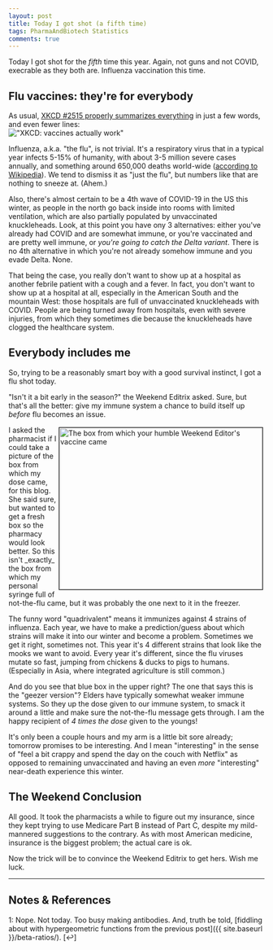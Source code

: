 ```yaml
---
layout: post
title: Today I got shot (a fifth time)
tags: PharmaAndBiotech Statistics
comments: true
---
```


Today I got shot for the _fifth_ time this year.  Again, not guns and not COVID, execrable
as they both are.  Influenza vaccination this time.  


## Flu vaccines: they're for everybody  

As usual, [XKCD #2515 properly summarizes everything](https://xkcd.com/2515/) in just a
few words, and even fewer lines:  
!["XKCD: vaccines actually work"](https://imgs.xkcd.com/comics/vaccine_research.png "XKCD: vaccines actually work")

Influenza, a.k.a. "the flu", is not trivial.  It's a respiratory virus that in a typical
year infects 5-15% of humanity, with about 3-5 million severe cases annually, and
something around 650,000 deaths world-wide
([according to Wikipedia](https://en.wikipedia.org/wiki/Influenza)).  We tend to dismiss
it as "just the flu", but numbers like that are nothing to sneeze at.  (Ahem.)  

Also, there's almost certain to be a 4th wave of COVID-19 in the US this winter, as people
in the north go back inside into rooms with limited ventilation, which are also partially
populated by unvaccinated knuckleheads.  Look, at this point you have ony 3 alternatives:
either you've already had COVID and are somewhat immune, or you're vaccinated and are
pretty well immune, or _you're going to catch the Delta variant_.  There is no 4th
alternative in which you're not already somehow immune and you evade Delta.  None.  

That being the case, you really don't want to show up at a hospital as another febrile
patient with a cough and a fever.  In fact, you don't want to show up at a hospital at
all, especially in the American South and the mountain West: those hospitals are full of
unvaccinated knuckleheads with COVID.  People are being turned away from hospitals, even
with severe injuries, from which they sometimes die because the knuckleheads have clogged
the healthcare system.  


## Everybody includes me  

So, trying to be a reasonably smart boy with a good survival instinct, I got a
flu shot today.  

"Isn't it a bit early in the season?" the Weekend Editrix asked.  Sure, but that's all the
better: give my immune system a chance to build itself up _before_ flu becomes an issue.  

<img src="{{ site.baseurl }}/images/2021-09-14-today-i-got-shot-a-fifth-time-flu-vaccine.jpg" width="400" height="318" alt="The box from which your humble Weekend Editor's vaccine came" title = "The box from which your humble Weekend Editor's vaccine came" style="float: right; margin: 3px 3px 3px 3px; border: 1px solid #000000;">
I asked the pharmacist if I could take a picture of the box from which my dose came, for this blog.
She said sure, but wanted to get a fresh box so the pharmacy would look better.  So this
isn't _exactly_ the box from which my personal syringe full of not-the-flu came, but it was
probably the one next to it in the freezer.  

The funny word "quadrivalent" means it immunizes against 4 strains of influenza.  Each
year, we have to make a prediction/guess about which strains will make it into our winter
and become a problem.  Sometimes we get it right, sometimes not.  This year it's 4
different strains that look like the mooks we want to avoid.  Every year it's different,
since the flu viruses mutate so fast, jumping from chickens & ducks to pigs to
humans. (Especially in Asia, where integrated agriculture is still common.)  

And do you see that blue box in the upper right?  The one that says this is the "geezer
version"?  Elders have typically somewhat weaker immune systems.  So they up the dose
given to our immune system, to smack it around a little and make sure the not-the-flu
message gets through.  I am the happy recipient of _4 times the dose_ given to the youngs!  

It's only been a couple hours and my arm is a little bit sore already; tomorrow
promises to be interesting.  And I mean "interesting" in the sense of "feel a bit crappy
and spend the day on the couch with Netflix" as opposed to remaining unvaccinated and
having an even _more_ "interesting" near-death experience this winter.  


## The Weekend Conclusion  

All good.  It took the pharmacists a while to figure out my insurance, since they kept
trying to use Medicare Part B instead of Part C, despite my mild-mannered suggestions to
the contrary.  As with most American medicine, insurance is the biggest problem; the
actual care is ok.  

Now the trick will be to convince the Weekend Editrix to get hers.  Wish me luck.  

---

## Notes &amp; References  

<!--
<sup id="fn1a">[[1]](#fn1)</sup>
<a id="fn1">1</a>: [↩](#fn1a)  
<img src="{{ site.baseurl }}/images/***" width="400" height="***" alt="***" title = "***" style="float: right; margin: 3px 3px 3px 3px; border: 1px solid #000000;">
-->

<a id="fn1">1</a>: Nope.  Not today.  Too busy making antibodies.  And, truth be told,
[fiddling about with hypergeometric functions from the previous post]({{ site.baseurl }}/beta-ratios/). [↩]  

